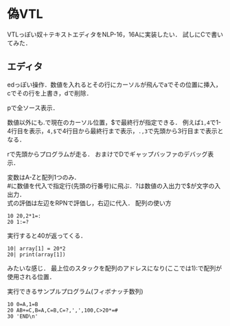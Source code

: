 # 偽VTL
VTLっぽい奴＋テキストエディタをNLP-16，16Aに実装したい．
試しにCで書いてみた．

## エディタ
edっぽい操作．数値を入れるとその行にカーソルが飛んでaでその位置に挿入，cでその行を上書き，dで削除．

pで全ソース表示．

数値以外にも.で現在のカーソル位置，\$で最終行が指定できる．
例えば`1,4`で1-4行目を表示，`4,$`で4行目から最終行まで表示，`.,3`で先頭から3行目まで表示となる．

rで先頭からプログラムが走る．
おまけでDでギャップバッファのデバッグ表示．

変数はA-Zと配列1つのみ．  
\#に数値を代入で指定行(先頭の行番号)に飛ぶ．?は数値の入出力で$が文字の入出力．  
式の評価は左辺をRPNで評価し，右辺に代入．
配列の使い方
```
10 20,2*1=:
20 1:=?
```
実行すると40が返ってくる．
```
10| array[1] = 20*2
20| print(array[1])
```
みたいな感じ．
最上位のスタックを配列のアドレスになり(ここでは1):で配列が使用される位置．

実行できるサンプルプログラム(フィボナッチ数列)
```
10 0=A,1=B
20 AB+=C,B=A,C=B,C=?,',',100,C>20*=#
30 'END\n'
```